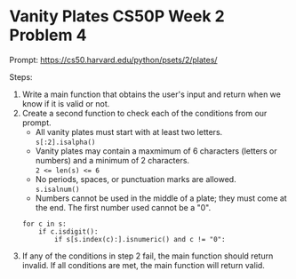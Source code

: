 # Vanity Plates CS50P Week 2 Problem 4

Prompt:
https://cs50.harvard.edu/python/psets/2/plates/

Steps:
1) Write a main function that obtains the user's input and return when we know if it is valid or not.
2) Create a second function to check each of the conditions from our prompt.
    - All vanity plates must start with at least two letters.  
    `s[:2].isalpha()`
    - Vanity plates may contain a maxmimum of 6 characters (letters or numbers) and a minimum of 2 characters.  
    `2 <= len(s) <= 6`
    - No periods, spaces, or punctuation marks are allowed.  
    `s.isalnum()`
    - Numbers cannot be used in the middle of a plate; they must come at the end. The first number used cannot be a "0".  
    ``` 
    for c in s:
        if c.isdigit():
            if s[s.index(c):].isnumeric() and c != "0":
    ```
3) If any of the conditions in step 2 fail, the main function should return invalid. If all conditions are met, the main function will return valid.
